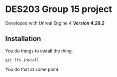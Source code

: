 # DES203 Group 15 project

Developed with Unreal Engine 4
***Version 4.26.2***
## Installation
You do things to install the thing.
```
git lfs install
```
You do that at some point.
